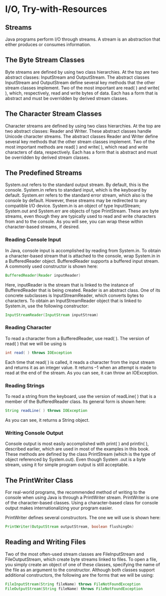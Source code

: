 # I/O, Try-with-Resources

## Streams

Java programs perform I/O through streams. A stream is an abstraction that
either produces or consumes information. 

## The Byte Stream Classes

Byte streams are defined by using two class hierarchies. At the top are two
abstract classes: InputStream and OutputStream. The abstract classes InputStream and OutputStream define several key
methods that the other stream classes implement. Two of the most important
are read( ) and write( ), which, respectively, read and write bytes of data. Each
has a form that is abstract and must be overridden by derived stream classes.

## The Character Stream Classes

Character streams are defined by using two class hierarchies. At the top are two
abstract classes: Reader and Writer. These abstract classes handle Unicode
character streams. The abstract classes Reader and Writer define several key methods that the
other stream classes implement. Two of the most important methods are read(
) and write( ), which read and write characters of data, respectively. Each has a
form that is abstract and must be overridden by derived stream classes.

## The Predefined Streams

System.out refers to the standard output stream. By default, this is the
console. System.in refers to standard input, which is the keyboard by default.
System.err refers to the standard error stream, which also is the console by
default. However, these streams may be redirected to any compatible I/O
device.  System.in is an object of type InputStream; System.out and System.err
are objects of type PrintStream. These are byte streams, even though they are
typically used to read and write characters from and to the console. As you will
see, you can wrap these within character-based streams, if desired.

### Reading Console Input

In Java, console input is accomplished by reading from System.in. To obtain
a character-based stream that is attached to the console, wrap System.in in a
BufferedReader object. BufferedReader supports a buffered input stream. A
commonly used constructor is shown here:

```java
BufferedReader(Reader inputReader)
```

Here, inputReader is the stream that is linked to the instance of
BufferedReader that is being created. Reader is an abstract class. One of its
concrete subclasses is InputStreamReader, which converts bytes to
characters. To obtain an InputStreamReader object that is linked to
System.in, use the following constructor:

```java
InputStreamReader(InputStream inputStream)
```

### Reading Character

To read a character from a BufferedReader, use read( ). The version of read( )
that we will be using is

```java
int read( ) throws IOException
```

Each time that read( ) is called, it reads a character from the input stream and
returns it as an integer value. It returns –1 when an attempt is made to read at
the end of the stream. As you can see, it can throw an IOException.

### Reading Strings

To read a string from the keyboard, use the version of readLine( ) that is a
member of the BufferedReader class. Its general form is shown here:

```java
String readLine( ) throws IOException
```

As you can see, it returns a String object.

### Writing Console Output

Console output is most easily accomplished with print( ) and println( ),
described earlier, which are used in most of the examples in this book. These
methods are defined by the class PrintStream (which is the type of object
referenced by System.out). Even though System .out is a byte stream, using it
for simple program output is still acceptable.

## The PrintWriter Class

For real-world programs, the recommended method of
writing to the console when using Java is through a PrintWriter stream.
PrintWriter is one of the character-based classes. Using a character-based
class for console output makes internationalizing your program easier.

PrintWriter defines several constructors. The one we will use is shown
here:

```java
PrintWriter(OutputStream outputStream, boolean flushingOn)
```

## Reading and Writing Files

Two of the most often-used stream classes are FileInputStream and
FileOutputStream, which create byte streams linked to files. To open a file,
you simply create an object of one of these classes, specifying the name of the
file as an argument to the constructor. Although both classes support additional
constructors, the following are the forms that we will be using:

```java
FileInputStream(String fileName) throws FileNotFoundException
FileOutputStream(String fileName) throws FileNotFoundException
```

